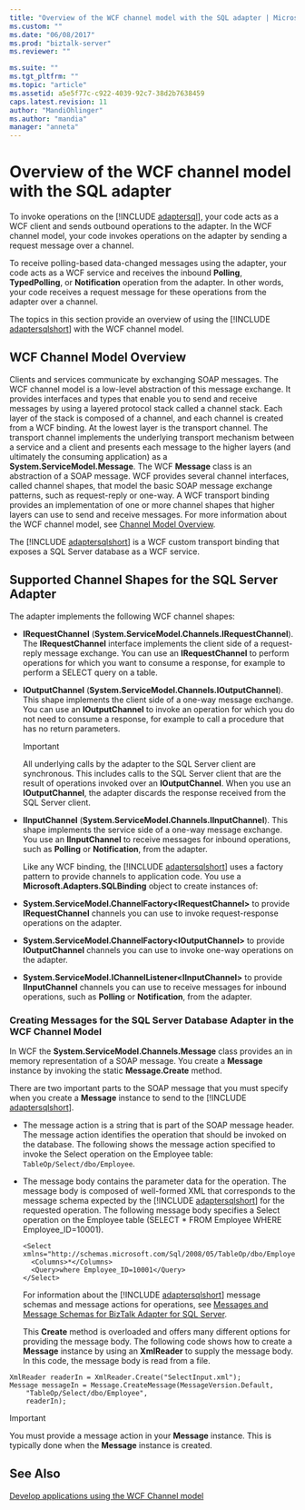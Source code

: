 ```yaml
---
title: "Overview of the WCF channel model with the SQL adapter | Microsoft Docs"
ms.custom: ""
ms.date: "06/08/2017"
ms.prod: "biztalk-server"
ms.reviewer: ""

ms.suite: ""
ms.tgt_pltfrm: ""
ms.topic: "article"
ms.assetid: a5e5f77c-c922-4039-92c7-38d2b7638459
caps.latest.revision: 11
author: "MandiOhlinger"
ms.author: "mandia"
manager: "anneta"
---
```

# Overview of the WCF channel model with the SQL adapter
To invoke operations on the [!INCLUDE [adaptersql](../../includes/adaptersql-md.md)], your code acts as a WCF client and sends outbound operations to the adapter. In the WCF channel model, your code invokes operations on the adapter by sending a request message over a channel.  
  
 To receive polling-based data-changed messages using the adapter, your code acts as a WCF service and receives the inbound **Polling**, **TypedPolling**, or **Notification** operation from the adapter. In other words, your code receives a request message for these operations from the adapter over a channel.  
  
 The topics in this section provide an overview of using the [!INCLUDE [adaptersqlshort](../../includes/adaptersqlshort-md.md)] with the WCF channel model.  
  
## WCF Channel Model Overview  
 Clients and services communicate by exchanging SOAP messages. The WCF channel model is a low-level abstraction of this message exchange. It provides interfaces and types that enable you to send and receive messages by using a layered protocol stack called a channel stack. Each layer of the stack is composed of a channel, and each channel is created from a WCF binding. At the lowest layer is the transport channel. The transport channel implements the underlying transport mechanism between a service and a client and presents each message to the higher layers (and ultimately the consuming application) as a **System.ServiceModel.Message**. The WCF **Message** class is an abstraction of a SOAP message. WCF provides several channel interfaces, called channel shapes, that model the basic SOAP message exchange patterns, such as request-reply or one-way. A WCF transport binding provides an implementation of one or more channel shapes that higher layers can use to send and receive messages. For more information about the WCF channel model, see [Channel Model Overview](https://msdn.microsoft.com/library/ms729840.aspx).
  
 The [!INCLUDE [adaptersqlshort](../../includes/adaptersqlshort-md.md)] is a WCF custom transport binding that exposes a SQL Server database as a WCF service.  
  
## Supported Channel Shapes for the SQL Server Adapter  
 The adapter implements the following WCF channel shapes:  
  
- **IRequestChannel** (**System.ServiceModel.Channels.IRequestChannel**). The **IRequestChannel** interface implements the client side of a request-reply message exchange. You can use an **IRequestChannel** to perform operations for which you want to consume a response, for example to perform a SELECT query on a table.  
  
- **IOutputChannel** (**System.ServiceModel.Channels.IOutputChannel**). This shape implements the client side of a one-way message exchange. You can use an **IOutputChannel** to invoke an operation for which you do not need to consume a response, for example to call a procedure that has no return parameters.  
  
  > [!IMPORTANT]
  >  All underlying calls by the adapter to the SQL Server client are synchronous. This includes calls to the SQL Server client that are the result of operations invoked over an **IOutputChannel**. When you use an **IOutputChannel**, the adapter discards the response received from the SQL Server client.  
  
- **IInputChannel** (**System.ServiceModel.Channels.IInputChannel**). This shape implements the service side of a one-way message exchange. You use an **IInputChannel** to receive messages for inbound operations, such as **Polling** or **Notification**, from the adapter.  
  
  Like any WCF binding, the [!INCLUDE [adaptersqlshort](../../includes/adaptersqlshort-md.md)] uses a factory pattern to provide channels to application code. You use a <strong>Microsoft.Adapters.SQLBinding</strong> object to create instances of:  
  
- **System.ServiceModel.ChannelFactory\<IRequestChannel\>** to provide **IRequestChannel** channels you can use to invoke request-response operations on the adapter.  
  
- **System.ServiceModel.ChannelFactory\<IOutputChannel\>** to provide **IOutputChannel** channels you can use to invoke one-way operations on the adapter.  
  
- **System.ServiceModel.IChannelListener\<IInputChannel\>** to provide **IInputChannel** channels you can use to receive messages for inbound operations, such as **Polling** or **Notification**, from the adapter.  
  
### Creating Messages for the SQL Server Database Adapter in the WCF Channel Model  
 In WCF the **System.ServiceModel.Channels.Message** class provides an in memory representation of a SOAP message. You create a **Message** instance by invoking the static **Message.Create** method.  
  
 There are two important parts to the SOAP message that you must specify when you create a <strong>Message</strong> instance to send to the [!INCLUDE [adaptersqlshort](../../includes/adaptersqlshort-md.md)].  
  
- The message action is a string that is part of the SOAP message header. The message action identifies the operation that should be invoked on the database. The following shows the message action specified to invoke the Select operation on the Employee table: `TableOp/Select/dbo/Employee`.  
  
- The message body contains the parameter data for the operation. The message body is composed of well-formed XML that corresponds to the message schema expected by the [!INCLUDE [adaptersqlshort](../../includes/adaptersqlshort-md.md)] for the requested operation. The following message body specifies a Select operation on the Employee table (SELECT * FROM Employee WHERE Employee_ID=10001).  
  
  ```  
  <Select xmlns="http://schemas.microsoft.com/Sql/2008/05/TableOp/dbo/Employee">  
    <Columns>*</Columns>  
    <Query>where Employee_ID=10001</Query>  
  </Select>  
  
  ```  
  
  For information about the [!INCLUDE [adaptersqlshort](../../includes/adaptersqlshort-md.md)] message schemas and message actions for operations, see [Messages and Message Schemas for BizTalk Adapter for SQL Server](../../adapters-and-accelerators/adapter-sql/messages-and-message-schemas-for-biztalk-adapter-for-sql-server.md).  
  
  This **Create** method is overloaded and offers many different options for providing the message body. The following code shows how to create a **Message** instance by using an **XmlReader** to supply the message body. In this code, the message body is read from a file.  
  
```  
XmlReader readerIn = XmlReader.Create("SelectInput.xml");  
Message messageIn = Message.CreateMessage(MessageVersion.Default,  
    "TableOp/Select/dbo/Employee",  
    readerIn);  
```  
  
> [!IMPORTANT]
>  You must provide a message action in your **Message** instance. This is typically done when the **Message** instance is created.  
  
## See Also  
[Develop applications using the WCF Channel model](../../adapters-and-accelerators/adapter-sql/develop-sql-applications-using-the-wcf-channel-model.md)